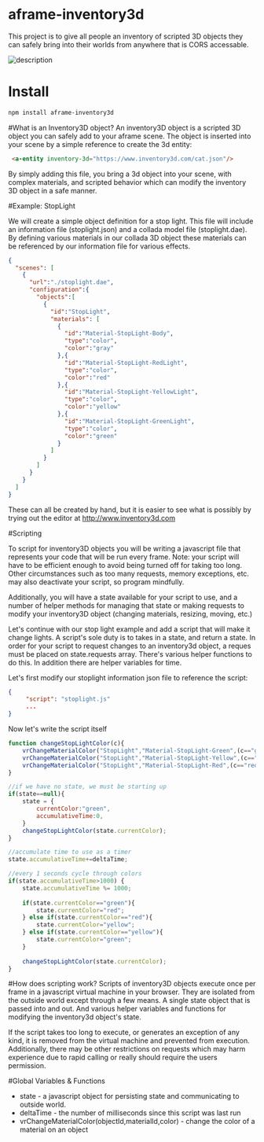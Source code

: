 # aframe-inventory3d

This project is to give all people an inventory of scripted 3D objects they can safely bring into their worlds from anywhere that is CORS accessable.

![description](http://i.imgur.com/1kkp8i0.jpg)

# Install

```bash
npm install aframe-inventory3d
```

#What is an Inventory3D object?
An inventory3D object is a scripted 3D object you can safely add to your aframe scene. The object is inserted into your scene by a simple reference to create the 3d entity:

```html
 <a-entity inventory-3d="https://www.inventory3d.com/cat.json"/>
```

By simply adding this file, you bring a 3d object into your scene, with complex materials, and scripted behavior which can modify the inventory 3D object in a safe manner.

#Example: StopLight

We will create a simple object definition for a stop light. This file will include an information file (stoplight.json) and a collada model file (stoplight.dae). By defining various materials in our collada 3D object these materials can be referenced by our information file for various effects.

```json
{
  "scenes": [
    {
      "url":"./stoplight.dae",
      "configuration":{
        "objects":[
          {
            "id":"StopLight",
            "materials": [
              {
                "id":"Material-StopLight-Body",
                "type":"color",
                "color":"gray"
              },{
                "id":"Material-StopLight-RedLight",
                "type":"color",
                "color":"red"
              },{
                "id":"Material-StopLight-YellowLight",
                "type":"color",
                "color":"yellow"
              },{
                "id":"Material-StopLight-GreenLight",
                "type":"color",
                "color":"green"
              }
            ]
          }
        ]
      }
    }
  ]
}
```

These can all be created by hand, but it is easier to see what is possibly by trying out the editor at http://www.inventory3d.com

#Scripting

To script for inventory3D objects you will be writing a javascript file that represents your code that will be run every frame. Note: your script will have to be efficient enough to avoid being turned off for taking too long. Other circumstances such as too many requests, memory exceptions, etc. may also deactivate your script, so program mindfully.

Additionally, you will have a state available for your script to use, and a number of helper methods for managing that state or making requests to modify your inventory3D object (changing materials, resizing, moving, etc.)

Let's continue with our stop light example and add a script that will make it change lights. A script's sole duty is to takes in a state, and return a state. In order for your script to request changes to an inventory3d object, a reques must be placed on state.requests array. There's various helper functions to do this.  In addition there are helper variables for time.

Let's first modify our stoplight information json file to reference the script:

```json
{
     "script": "stoplight.js"
     ...
}
```

Now let's write the script itself

```javascript
function changeStopLightColor(c){
    vrChangeMaterialColor("StopLight","Material-StopLight-Green",(c=="green")?"green":"darkgreen")
    vrChangeMaterialColor("StopLight","Material-StopLight-Yellow",(c=="yellow")?"yellow":"darkyellow")
    vrChangeMaterialColor("StopLight","Material-StopLight-Red",(c=="red")?"red":"darkred")
}

//if we have no state, we must be starting up
if(state==null){
    state = {
        currentColor:"green",
        accumulativeTime:0,
    }
    changeStopLightColor(state.currentColor);
}

//accumulate time to use as a timer
state.accumulativeTime+=deltaTime;

//every 1 seconds cycle through colors
if(state.accumulativeTime>1000) {
    state.accumulativeTime %= 1000;
    
    if(state.currentColor=="green"){
        state.currentColor="red";
    } else if(state.currentColor=="red"){
        state.currentColor="yellow";
    } else if(state.currentColor=="yellow"){
        state.currentColor="green";
    }
    
    changeStopLightColor(state.currentColor);
}
```

#How does scripting work?
Scripts of inventory3D objects execute once per frame in a javascript virtual machine in your browser. They are isolated from the outside world except through a few means. A single state object that is passed into and out. And various helper variables and functions for modifying the inventory3d object's state.

If the script takes too long to execute, or generates an exception of any kind, it is removed from the virtual machine and prevented from execution. Additionally, there may be other restrictions on requests which may harm experience due to rapid calling or really should require the users permission. 

#Global Variables & Functions
* state - a javascript object for persisting state and communicating to outside world.
* deltaTime - the number of milliseconds since this script was last run
* vrChangeMaterialColor(objectId,materialId,color) - change the color of a material on an object

